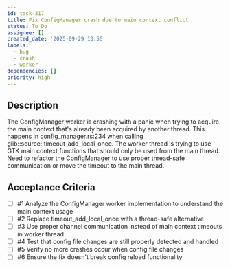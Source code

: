 ```yaml
---
id: task-317
title: Fix ConfigManager crash due to main context conflict
status: To Do
assignee: []
created_date: '2025-09-29 13:56'
labels:
  - bug
  - crash
  - worker
dependencies: []
priority: high
---
```


## Description

The ConfigManager worker is crashing with a panic when trying to acquire the main context that's already been acquired by another thread. This happens in config_manager.rs:234 when calling glib::source::timeout_add_local_once. The worker thread is trying to use GTK main context functions that should only be used from the main thread. Need to refactor the ConfigManager to use proper thread-safe communication or move the timeout to the main thread.

## Acceptance Criteria
<!-- AC:BEGIN -->
- [ ] #1 Analyze the ConfigManager worker implementation to understand the main context usage
- [ ] #2 Replace timeout_add_local_once with a thread-safe alternative
- [ ] #3 Use proper channel communication instead of main context timeouts in worker thread
- [ ] #4 Test that config file changes are still properly detected and handled
- [ ] #5 Verify no more crashes occur when config file changes
- [ ] #6 Ensure the fix doesn't break config reload functionality
<!-- AC:END -->
